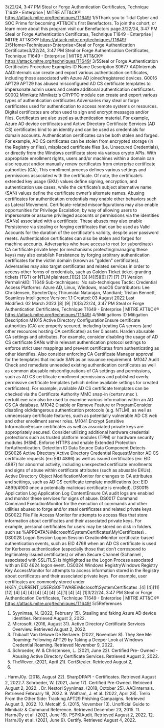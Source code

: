 3/22/24, 3:47 PM Steal or Forge Authentication Certiﬁcates, Technique T1649 - Enterprise | MITRE ATT&CK®
https://attack.mitre.org/techniques/T1649/ 1/5Thank you to Tidal Cyber and SOC Prime for becoming ATT&CK's ﬁrst Benefactors. To join the cohort, or learn more about this program visit our
Benefactors page.3/22/24, 3:47 PM Steal or Forge Authentication Certiﬁcates, Technique T1649 - Enterprise | MITRE ATT&CK®
https://attack.mitre.org/techniques/T1649/ 2/5Home>Techniques>Enterprise>Steal or Forge Authentication Certiﬁcates3/22/24, 3:47 PM Steal or Forge Authentication Certiﬁcates, Technique T1649 - Enterprise | MITRE ATT&CK®
https://attack.mitre.org/techniques/T1649/ 3/5Steal or Forge Authentication Certiﬁcates
Procedure Examples
ID Name Description
S0677 AADInternals AADInternals can create and export various authentication certiﬁcates, including those associated with Azure
AD joined/registered devices.
G0016 APT29 APT29 has abused misconﬁgured AD CS certiﬁcate templates to impersonate admin users and create
additional authentication certiﬁcates.
S0002 Mimikatz Mimikatz's CRYPTO module can create and export various types of authentication certiﬁcates.Adversaries may steal or forge certiﬁcates used for authentication to access remote systems or resources. Digital certiﬁcates are often used
to sign and encrypt messages and/or ﬁles. Certiﬁcates are also used as authentication material. For example, Azure AD device certiﬁcates
and Active Directory Certiﬁcate Services (AD CS) certiﬁcates bind to an identity and can be used as credentials for domain accounts.
Authentication certiﬁcates can be both stolen and forged. For example, AD CS certiﬁcates can be stolen from encrypted storage (in the
Registry or ﬁles), misplaced certiﬁcate ﬁles (i.e. Unsecured Credentials), or directly from the Windows certiﬁcate store via various crypto
APIs. With appropriate enrollment rights, users and/or machines within a domain can also request and/or manually renew certiﬁcates
from enterprise certiﬁcate authorities (CA). This enrollment process deﬁnes various settings and permissions associated with the certiﬁcate.
Of note, the certiﬁcate’s extended key usage (EKU) values deﬁne signing, encryption, and authentication use cases, while the certiﬁcate’s
subject alternative name (SAN) values deﬁne the certiﬁcate owner’s alternate names.
Abusing certiﬁcates for authentication credentials may enable other behaviors such as Lateral Movement. Certiﬁcate-related
misconﬁgurations may also enable opportunities for Privilege Escalation, by way of allowing users to impersonate or assume privileged
accounts or permissions via the identities (SANs) associated with a certiﬁcate. These abuses may also enable Persistence via stealing or
forging certiﬁcates that can be used as Valid Accounts for the duration of the certiﬁcate's validity, despite user password resets.
Authentication certiﬁcates can also be stolen and forged for machine accounts.
Adversaries who have access to root (or subordinate) CA certiﬁcate private keys (or mechanisms protecting/managing these keys) may also
establish Persistence by forging arbitrary authentication certiﬁcates for the victim domain (known as "golden" certiﬁcates). Adversaries
may also target certiﬁcates and related services in order to access other forms of credentials, such as Golden Ticket ticket-granting tickets
(TGT) or NTLM plaintext.[1][2]
[3]
[4][5][6]
[7]
[7]
[7]
Version PermalinkID: T1649
Sub-techniques:  No sub-techniques
 
Tactic: Credential Access
 
Platforms: Azure AD, Linux, Windows, macOS
Contributors: Lee Christensen, SpecterOps; Thirumalai Natarajan, Mandiant; Tristan Bennett, Seamless Intelligence
Version: 1.1
Created: 03 August 2022
Last Modiﬁed: 02 March 2023
[8]
[9]
[10]3/22/24, 3:47 PM Steal or Forge Authentication Certiﬁcates, Technique T1649 - Enterprise | MITRE ATT&CK®
https://attack.mitre.org/techniques/T1649/ 4/5Mitigations
ID Mitigation Description
M1015 Active Directory
ConﬁgurationEnsure certiﬁcate authorities (CA) are properly secured, including treating CA servers (and other
resources hosting CA certiﬁcates) as tier 0 assets. Harden abusable CA settings and attributes.
For example, consider disabling the usage of AD CS certiﬁcate SANs within relevant authentication
protocol settings to enforce strict user mappings and prevent certiﬁcates from authenticating as other
identiﬁes. Also consider enforcing CA Certiﬁcate Manager approval for the templates that include SAN
as an issuance requirement.
M1047 Audit Check and remediate unneeded existing authentication certiﬁcates as well as common abusable
misconﬁgurations of CA settings and permissions, such as AD CS certiﬁcate enrollment permissions and
published overly permissive certiﬁcate templates (which deﬁne available settings for created
certiﬁcates). For example, available AD CS certiﬁcate templates can be checked via the Certiﬁcate
Authority MMC snap-in (certsrv.msc ). certutil.exe can also be used to examine various
information within an AD CS CA database.
M1042 Disable or
Remove Feature
or ProgramConsider disabling old/dangerous authentication protocols (e.g. NTLM), as well as unnecessary
certiﬁcate features, such as potentially vulnerable AD CS web and other enrollment server roles.
M1041 Encrypt Sensitive
InformationEnsure certiﬁcates as well as associated private keys are appropriately secured. Consider utilizing
additional hardware credential protections such as trusted platform modules (TPM) or hardware security
modules (HSM). Enforce HTTPS and enable Extended Protection forAuthentication.
Detection
ID Data Source Data Component Detects
DS0026 Active Directory Active Directory
Credential RequestMonitor AD CS certiﬁcate requests (ex: EID 4886) as well as issued certiﬁcates (ex:
EID 4887) for abnormal activity, including unexpected certiﬁcate enrollments and
signs of abuse within certiﬁcate attributes (such as abusable EKUs).
Active Directory
Object
ModiﬁcationMonitor for changes to CA attributes and settings, such as AD CS certiﬁcate
template modiﬁcations (ex: EID 4899/4900 once a potentially malicious certiﬁcate
is enrolled).
DS0015 Application Log Application Log
ContentEnsure CA audit logs are enabled and monitor these services for signs of abuse.
DS0017 Command Command
ExecutionMonitor for the execution of commands and other utilities abused to forge and/or
steal certiﬁcates and related private keys.
DS0022 File File Access Monitor for attempts to access ﬁles that store information about certiﬁcates and
their associated private keys. For example, personal certiﬁcates for users may be
stored on disk in folders such as
%APPDATA%\Microsoft\SystemCertificates\My\Certificates\ .
DS0028 Logon Session Logon Session
CreationMonitor certiﬁcate-based authentication events, such as EID 4768 when an AD CS
certiﬁcate is used for Kerberos authentication (especially those that don’t
correspond to legitimately issued certiﬁcates) or when Secure Channel (Schannel ,
associated with SSL/TLS) is highlighted as the Logon Process associated with
an EID 4624 logon event.
DS0024 Windows RegistryWindows Registry
Key AccessMonitor for attempts to access information stored in the Registry about certiﬁcates
and their associated private keys. For example, user certiﬁcates are commonly
stored under HKEY\_CURRENT\_USER\SOFTWARE\Microsoft\SystemCertificates .[4]
[4][11][12]
[4]
[4]
[4]
[4]
[4]
[4]
[4][1]
[4]
[4]
[1]3/22/24, 3:47 PM Steal or Forge Authentication Certiﬁcates, Technique T1649 - Enterprise | MITRE ATT&CK®
https://attack.mitre.org/techniques/T1649/ 5/5References
1. Syynimaa, N. (2022, February 15). Stealing and faking Azure
AD device identities. Retrieved August 3, 2022.
2. Microsoft. (2016, August 31). Active Directory Certiﬁcate
Services Overview. Retrieved August 2, 2022.
3. Thibault Van Geluwe De Berlaere. (2022, November 8). They
See Me Roaming: Following APT29 by Taking a Deeper Look
at Windows Credential Roaming. Retrieved November 9, 2022.
4. Schroeder, W. & Christensen, L. (2021, June 22). Certiﬁed Pre-
Owned - Abusing Active Directory Certiﬁcate Services.
Retrieved August 2, 2022.
5. TheWover. (2021, April 21). CertStealer. Retrieved August 2,
2022.
 . HarmJ0y. (2018, August 22). SharpDPAPI - Certiﬁcates.
Retrieved August 2, 2022.7. Schroeder, W. (2021, June 17). Certiﬁed Pre-Owned. Retrieved
August 2, 2022.
 . Dr. Nestori Syynimaa. (2018, October 25). AADInternals.
Retrieved February 18, 2022.
9. Wolfram, J. et al. (2022, April 28). Trello From the Other Side:
Tracking APT29 Phishing Campaigns. Retrieved August 3,
2022.
10. Metcalf, S. (2015, November 13). Unoﬃcial Guide to Mimikatz
& Command Reference. Retrieved December 23, 2015.
11. HarmJ0y et al. (2021, June 16). PSPKIAudit. Retrieved August
2, 2022.
12. HarmJ0y et al. (2021, June 9). Certify. Retrieved August 4,
2022.